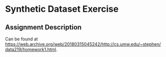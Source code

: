 # Synthetic Dataset Exercise
## Assignment Description
Can be found at https://web.archive.org/web/20180315045242/http://cs.umw.edu/~stephen/data219/homework1.html.
